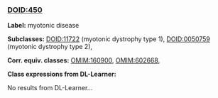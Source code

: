 
### [DOID:450](http://purl.obolibrary.org/obo/DOID_450)
**Label:** myotonic disease

**Subclasses:** [DOID:11722](http://purl.obolibrary.org/obo/DOID_11722) (myotonic dystrophy type 1), [DOID:0050759](http://purl.obolibrary.org/obo/DOID_0050759) (myotonic dystrophy type 2), 

**Corr. equiv. classes:** [OMIM:160900](http://purl.obolibrary.org/obo/OMIM_160900), [OMIM:602668](http://purl.obolibrary.org/obo/OMIM_602668), 

**Class expressions from DL-Learner:**

No results from DL-Learner...




